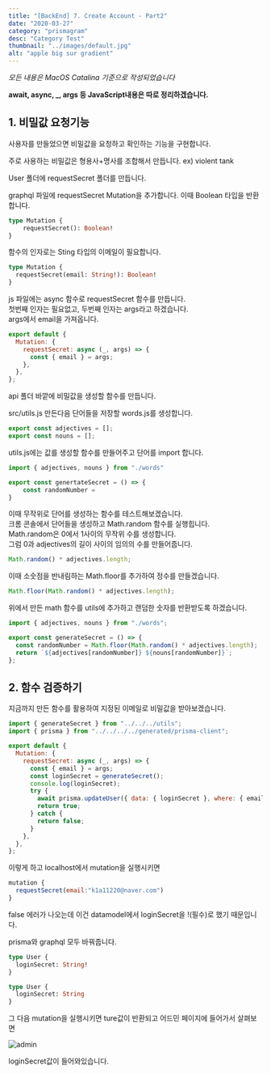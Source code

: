```yaml
---
title: "[BackEnd] 7. Create Account - Part2"
date: "2020-03-27"
category: "prismagram"
desc: "Category Test"
thumbnail: "../images/default.jpg"
alt: "apple big sur gradient"
---
```


_모든 내용은 MacOS Catalina 기준으로 작성되었습니다_

**await, async, \_, args 등 JavaScript내용은 따로 정리하겠습니다.**

## 1. 비밀값 요청기능

사용자를 만들었으면 비밀값을 요청하고 확인하는 기능을 구현합니다.

주로 사용하는 비밀값은 형용사+명사를 조합해서 만듭니다. ex) violent tank

User 폴더에 requestSecret 폴더를 만듭니다.

graphql 파일에 requestSecret Mutation을 추가합니다. 이때 Boolean 타입을 반환합니다.

```graphql
type Mutation {
	requestSecret(): Boolean!
}
```

함수의 인자로는 Sting 타입의 이메일이 필요합니다.

```graphql
type Mutation {
  requestSecret(email: String!): Boolean!
}
```

js 파일에는 async 함수로 requestSecret 함수를 만듭니다.  
첫번째 인자는 필요없고, 두번째 인자는 args라고 하겠습니다.  
args에서 email을 가져옵니다.

```js
export default {
  Mutation: {
    requestSecret: async (_, args) => {
      const { email } = args;
    },
  },
};
```

api 폴더 바깥에 비밀값을 생성할 함수를 만듭니다.

src/utils.js 만든다음 단어들을 저장할 words.js를 생성합니다.

```js
export const adjectives = [];
export const nouns = [];
```

utils.js에는 값를 생성할 함수를 만들어주고 단어를 import 합니다.

```js
import { adjectives, nouns } from "./words"

export const genertateSecret = () => {
    const randomNumber =
}
```

이때 무작위로 단어를 생성하는 함수를 테스트해보겠습니다.  
크롬 콘솔에서 단어들을 생성하고 Math.random 함수를 실행힙니다.  
Math.random은 0에서 1사이의 무작위 수를 생성합니다.  
그럼 0과 adjectives의 길이 사이의 임의의 수를 만들어줍니다.

```js
Math.random() * adjectives.length;
```

이때 소숫점을 반내림하는 Math.floor를 추가하여 정수를 만들겠습니다.

```js
Math.floor(Math.random() * adjectives.length);
```

위에서 만든 math 함수를 utils에 추가하고 랜덤한 숫자를 반환받도록 하겠습니다.

```js
import { adjectives, nouns } from "./words";

export const generateSecret = () => {
  const randomNumber = Math.floor(Math.random() * adjectives.length);
  return `${adjectives[randomNumber]} ${nouns[randomNumber]}`;
};
```

## 2. 함수 검증하기

지금까지 만든 함수를 활용하여 지정된 이메일로 비밀값을 받아보겠습니다.

```js
import { generateSecret } from "../../../utils";
import { prisma } from "../../../../generated/prisma-client";

export default {
  Mutation: {
    requestSecret: async (_, args) => {
      const { email } = args;
      const loginSecret = generateSecret();
      console.log(loginSecret);
      try {
        await prisma.updateUser({ data: { loginSecret }, where: { email } });
        return true;
      } catch {
        return false;
      }
    },
  },
};
```

이렇게 하고 localhost에서 mutation을 실행시키면

```js
mutation {
  requestSecret(email:"k1a11220@naver.com")
}
```

false 에러가 나오는데 이건 datamodel에서 loginSecret을 !(필수)로 했기 때문입니다.

prisma와 graphql 모두 바꿔줍니다.

```graphql
type User {
  loginSecret: String!
}

type User {
  loginSecret: String
}
```

그 다음 mutation을 실행시키면 ture값이 반환되고 어드민 페이지에 들어가서 살펴보면

![admin](/assets/2020-03-27-prismagram-7/admin.png)

loginSecret값이 들어와있습니다.
